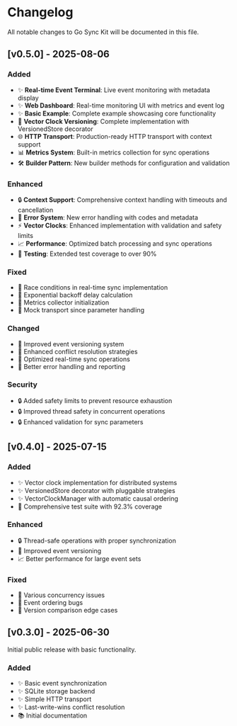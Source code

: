 # Changelog

All notable changes to Go Sync Kit will be documented in this file.

## [v0.5.0] - 2025-08-06

### Added
- ✨ **Real-time Event Terminal**: Live event monitoring with metadata display
- ✨ **Web Dashboard**: Real-time monitoring UI with metrics and event log
- ✨ **Basic Example**: Complete example showcasing core functionality
- 🔄 **Vector Clock Versioning**: Complete implementation with VersionedStore decorator
- 🌐 **HTTP Transport**: Production-ready HTTP transport with context support
- 📊 **Metrics System**: Built-in metrics collection for sync operations
- 🛠 **Builder Pattern**: New builder methods for configuration and validation

### Enhanced
- 🔒 **Context Support**: Comprehensive context handling with timeouts and cancellation
- 🚀 **Error System**: New error handling with codes and metadata
- ⚡ **Vector Clocks**: Enhanced implementation with validation and safety limits
- 📈 **Performance**: Optimized batch processing and sync operations
- 🧪 **Testing**: Extended test coverage to over 90%

### Fixed
- 🐛 Race conditions in real-time sync implementation
- 🐛 Exponential backoff delay calculation
- 🐛 Metrics collector initialization
- 🐛 Mock transport since parameter handling

### Changed
- 🔄 Improved event versioning system
- 🔄 Enhanced conflict resolution strategies
- 🔄 Optimized real-time sync operations
- 🔄 Better error handling and reporting

### Security
- 🔒 Added safety limits to prevent resource exhaustion
- 🔒 Improved thread safety in concurrent operations
- 🔒 Enhanced validation for sync parameters

## [v0.4.0] - 2025-07-15

### Added
- ✨ Vector clock implementation for distributed systems
- ✨ VersionedStore decorator with pluggable strategies
- ✨ VectorClockManager with automatic causal ordering
- 🧪 Comprehensive test suite with 92.3% coverage

### Enhanced
- 🔒 Thread-safe operations with proper synchronization
- 🔄 Improved event versioning
- 📈 Better performance for large event sets

### Fixed
- 🐛 Various concurrency issues
- 🐛 Event ordering bugs
- 🐛 Version comparison edge cases

## [v0.3.0] - 2025-06-30

Initial public release with basic functionality.

### Added
- ✨ Basic event synchronization
- ✨ SQLite storage backend
- ✨ Simple HTTP transport
- ✨ Last-write-wins conflict resolution
- 📚 Initial documentation
